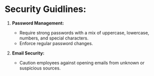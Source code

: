 # Security Guidlines:

1. **Password Management:**
   * Require strong passwords with a mix of uppercase, lowercase, numbers, and special characters.
   * Enforce regular password changes.

2. **Email Security:**
   * Caution employees against opening emails from unknown or suspicious sources.   
